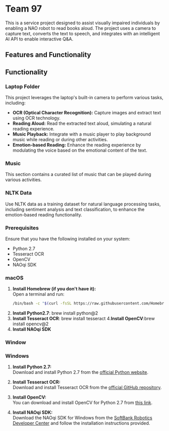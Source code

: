 # Team 97

This is a service project designed to assist visually impaired individuals by enabling a NAO robot to read books aloud. The project uses a camera to capture text, converts the text to speech, and integrates with an intelligent AI API to enable interactive Q&A.

## Features and Functionality

## Functionality

### Laptop Folder

This project leverages the laptop's built-in camera to perform various tasks, including:

- **OCR (Optical Character Recognition):** Capture images and extract text using OCR technology.
- **Reading Aloud:** Read the extracted text aloud, simulating a natural reading experience.
- **Music Playback:** Integrate with a music player to play background music while reading or during other activities.
- **Emotion-based Reading:** Enhance the reading experience by modulating the voice based on the emotional content of the text.

### Music

This section contains a curated list of music that can be played during various activities.

### NLTK Data

Use NLTK data as a training dataset for natural language processing tasks, including sentiment analysis and text classification, to enhance the emotion-based reading functionality.



### Prerequisites

Ensure that you have the following installed on your system:

- Python 2.7
- Tesseract OCR
- OpenCV
- NAOqi SDK

### macOS

1. **Install Homebrew (if you don't have it):**  
   Open a terminal and run:
   ```bash
   /bin/bash -c "$(curl -fsSL https://raw.githubusercontent.com/Homebrew/install/HEAD/install.sh)"
2. **Install Python2.7**: brew install python@2
3. **Install Tesseract OCR**: brew install tesseract
4.**Install OpenCV**:brew install opencv@2
5. **Install NAOqi SDK**

### Window 
### Windows

1. **Install Python 2.7:**  
   Download and install Python 2.7 from the [official Python website](https://www.python.org/downloads/release/python-2718/).

2. **Install Tesseract OCR:**  
   Download and install Tesseract OCR from the [official GitHub repository](https://github.com/tesseract-ocr/tesseract/wiki).

3. **Install OpenCV:**  
   You can download and install OpenCV for Python 2.7 from [this link](https://opencv-python-tutroals.readthedocs.io/en/latest/py_tutorials/py_setup/py_install/py_install_windows/py_install_windows.html).

4. **Install NAOqi SDK:**  
   Download the NAOqi SDK for Windows from the [SoftBank Robotics Developer Center](https://developer.softbankrobotics.com/) and follow the installation instructions provided.

   




